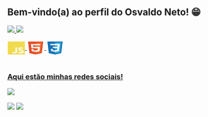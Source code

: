 ## Bem-vindo(a) ao perfil do Osvaldo Neto! 😁

 <div>
  <a href="https://github.com/netinhosf">
  <img height="180em" src="https://github-readme-stats.vercel.app/api?username=netinhosf&show_icons=true&theme=tokyonight&include_all_commits=true&count_private=true"/>
  <img height="180em" src="https://github-readme-stats.vercel.app/api/top-langs/?username=netinhosf&layout=compact&langs_count=6&theme=tokyonight"/>
</div>
<div style="display: inline_block"><br>
  <img align="center" alt="Js" height="30" width="40" src="https://raw.githubusercontent.com/devicons/devicon/master/icons/javascript/javascript-plain.svg">
  <img align="center" alt="HTML" height="30" width="40" src="https://raw.githubusercontent.com/devicons/devicon/master/icons/html5/html5-original.svg">
  <img align="center" alt="CSS" height="30" width="40" src="https://raw.githubusercontent.com/devicons/devicon/master/icons/css3/css3-original.svg">
</div>
 
 <br>
 
  ### Aqui estão minhas redes sociais!
 
<div> 
 
  <a href="https://www.instagram.com/osvaldo.neto7/" target="_blank"><img src="https://img.shields.io/badge/-Instagram-%23E4405F?style=for-the-badge&logo=instagram&logoColor=white" target="_blank"></a>
 
  <a href="https://www.linkedin.com/in/osvaldo-narciso-neto/" target="_blank"><img src="https://img.shields.io/badge/-LinkedIn-%230077B5?style=for-the-badge&logo=linkedin&logoColor=white" target="_blank"></a> 
  <a href="https://twitter.com/osvaldonarciso7" target="_blank"><img src="https://img.shields.io/twitter/url?style=social&url=https%3A%2F%2Ftwitter.com%2Fosvaldonarciso7" target="_blank"></a>
 
  

</div>
